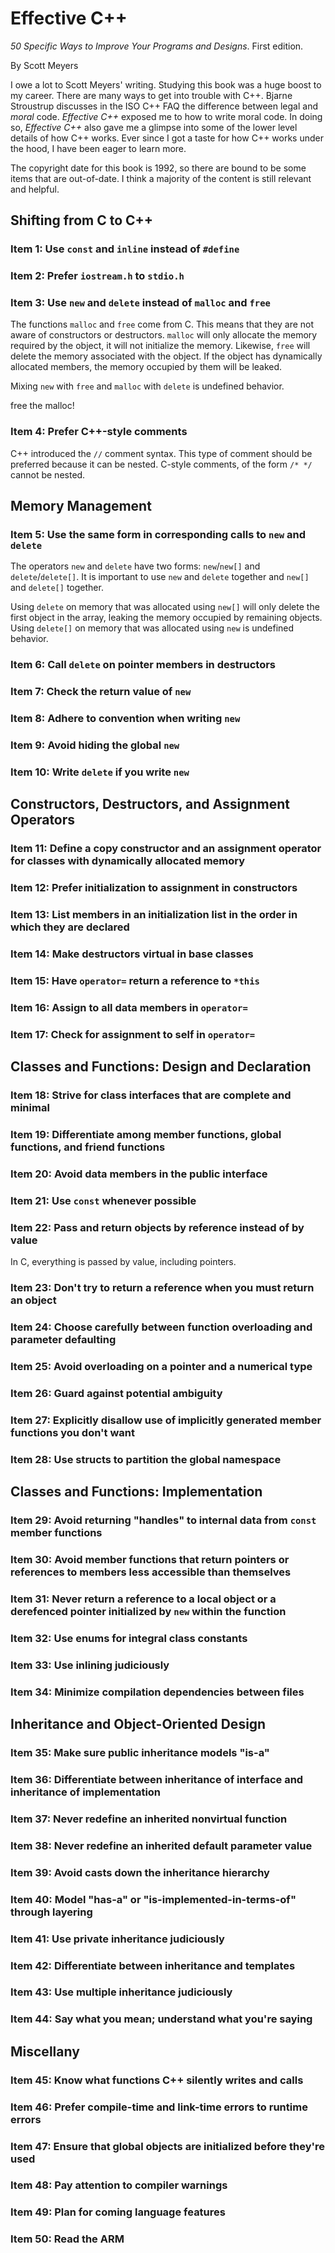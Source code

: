 # Effective C++
*50 Specific Ways to Improve Your Programs and Designs*. First edition.

By Scott Meyers

I owe a lot to Scott Meyers' writing. Studying this book was a huge boost to my career. There are many ways to get into trouble with C++. Bjarne Stroustrup discusses in the ISO C++ FAQ the difference between legal and *moral* code. *Effective C++* exposed me to how to write moral code. In doing so, *Effective C++* also gave me a glimpse into some of the lower level details of how C++ works. Ever since I got a taste for how C++ works under the hood, I have been eager to learn more.

The copyright date for this book is 1992, so there are bound to be some items that are out-of-date. I think a majority of the content is still relevant and helpful.

## Shifting from C to C++
### Item 1: Use `const` and `inline` instead of `#define`
### Item 2: Prefer `iostream.h` to `stdio.h`
### Item 3: Use `new` and `delete` instead of `malloc` and `free`
The functions `malloc` and `free` come from C. This means that they are not aware of constructors or destructors. `malloc` will only allocate the memory required by the object, it will not initialize the memory. Likewise, `free` will delete the memory associated with the object. If the object has dynamically allocated members, the memory occupied by them will be leaked.

Mixing `new` with `free` and `malloc` with `delete` is undefined behavior.

free the malloc!
### Item 4: Prefer C++-style comments
C++ introduced the `//` comment syntax. This type of comment should be preferred because it can be nested. C-style comments, of the form `/* */` cannot be nested.

## Memory Management
### Item 5: Use the same form in corresponding calls to `new` and `delete`
The operators `new` and `delete` have two forms: `new`/`new[]` and `delete`/`delete[]`. It is important to use `new` and `delete` together and `new[]` and `delete[]` together.

Using `delete` on memory that was allocated using `new[]` will only delete the first object in the array, leaking the memory occupied by remaining objects. Using `delete[]` on memory that was allocated using `new` is undefined behavior.

### Item 6: Call `delete` on pointer members in destructors
### Item 7: Check the return value of `new`
### Item 8: Adhere to convention when writing `new`
### Item 9: Avoid hiding the global `new`
### Item 10: Write `delete` if you write `new`

## Constructors, Destructors, and Assignment Operators
### Item 11: Define a copy constructor and an assignment operator for classes with dynamically allocated memory
### Item 12: Prefer initialization to assignment in constructors
### Item 13: List members in an initialization list in the order in which they are declared
### Item 14: Make destructors virtual in base classes
### Item 15: Have `operator=` return a reference to `*this`
### Item 16: Assign to all data members in `operator=`
### Item 17: Check for assignment to self in `operator=`

## Classes and Functions: Design and Declaration
### Item 18: Strive for class interfaces that are complete and minimal
### Item 19: Differentiate among member functions, global functions, and friend functions
### Item 20: Avoid data members in the public interface
### Item 21: Use `const` whenever possible
### Item 22: Pass and return objects by reference instead of by value
In C, everything is passed by value, including pointers.

### Item 23: Don't try to return a reference when you must return an object
### Item 24: Choose carefully between function overloading and parameter defaulting
### Item 25: Avoid overloading on a pointer and a numerical type
### Item 26: Guard against potential ambiguity
### Item 27: Explicitly disallow use of implicitly generated member functions you don't want
### Item 28: Use structs to partition the global namespace

## Classes and Functions: Implementation
### Item 29: Avoid returning "handles" to internal data from `const` member functions
### Item 30: Avoid member functions that return pointers or references to members less accessible than themselves
### Item 31: Never return a reference to a local object or a derefenced pointer initialized by `new` within the function
### Item 32: Use enums for integral class constants
### Item 33: Use inlining judiciously
### Item 34: Minimize compilation dependencies between files

## Inheritance and Object-Oriented Design
### Item 35: Make sure public inheritance models "is-a"
### Item 36: Differentiate between inheritance of interface and inheritance of implementation
### Item 37: Never redefine an inherited nonvirtual function
### Item 38: Never redefine an inherited default parameter value
### Item 39: Avoid casts down the inheritance hierarchy
### Item 40: Model "has-a" or "is-implemented-in-terms-of" through layering
### Item 41: Use private inheritance judiciously
### Item 42: Differentiate between inheritance and templates
### Item 43: Use multiple inheritance judiciously
### Item 44: Say what you mean; understand what you're saying

## Miscellany
### Item 45: Know what functions C++ silently writes and calls
### Item 46: Prefer compile-time and link-time errors to runtime errors
### Item 47: Ensure that global objects are initialized before they're used
### Item 48: Pay attention to compiler warnings
### Item 49: Plan for coming language features
### Item 50: Read the ARM
